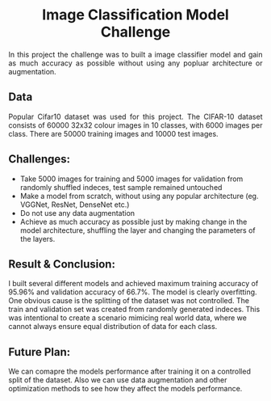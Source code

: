 <h1 align='center'>Image Classification Model Challenge</h1>
<p align='justify'>
In this project the challenge was to built a image classifier model and gain as much accuracy as possible without using any popluar architecture or augmentation.
</p>

## Data
<p align='justify'>
Popular Cifar10 dataset was used for this project. The CIFAR-10 dataset consists of 60000 32x32 colour images in 10 classes, with 6000 images per class. There are 50000 training images and 10000 test images.
</p>

## Challenges: 
- Take 5000 images for training and 5000 images for validation from randomly shuffled indeces, test sample remained untouched
- Make a model from scratch, without using any popular architecture (eg. VGGNet, ResNet, DenseNet etc.) 
- Do not use any data augmentation
- Achieve as much accuracy as possible just by making change in the model architecture, shuffling the layer and changing the parameters of the layers.

## Result & Conclusion:
I built several different models and achieved maximum training accuracy of 95.96% and validation accuracy of 66.7%. The model is clearly overfitting. One obvious cause is the splitting of the dataset was not controlled. The train and validation set was created from randomly generated indeces. This was intentional to create a scenario mimicing real world data, where we cannot always ensure equal distribution of data for each class.

## Future Plan:
We can comapre the models performance after training it on a controlled split of the dataset. Also we can use data augmentation and other optimization methods to see how they affect the models performance.

